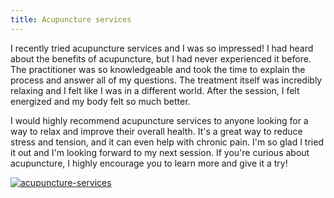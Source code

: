 ```yaml
---
title: Acupuncture services
---
```


I recently tried acupuncture services and I was so impressed! I had heard about the benefits of acupuncture, but I had never experienced it before. The practitioner was so knowledgeable and took the time to explain the process and answer all of my questions. The treatment itself was incredibly relaxing and I felt like I was in a different world. After the session, I felt energized and my body felt so much better.

I would highly recommend acupuncture services to anyone looking for a way to relax and improve their overall health. It's a great way to reduce stress and tension, and it can even help with chronic pain. I'm so glad I tried it out and I'm looking forward to my next session. If you're curious about acupuncture, I highly encourage you to learn more and give it a try!

[![acupuncture-services](<https://dabuttonfactory.com/button.png?t=CHECK+SERVICE&f=Noto+Sans-Bold&ts=26&tc=fff&hp=45&vp=20&c=11&bgt=unicolored&bgc=4bd42f>)](<https://www.bark.com/?a_aid=5d2d0e83cdc39>)
